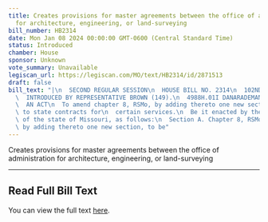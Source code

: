 ```yaml
---
title: Creates provisions for master agreements between the office of administration
  for architecture, engineering, or land-surveying
bill_number: HB2314
date: Mon Jan 08 2024 00:00:00 GMT-0600 (Central Standard Time)
status: Introduced
chamber: House
sponsor: Unknown
vote_summary: Unavailable
legiscan_url: https://legiscan.com/MO/text/HB2314/id/2871513
draft: false
bill_text: "|\n  SECOND REGULAR SESSION\n  HOUSE BILL NO. 2314\n  102ND GENERAL ASSEMBLY\n\
  \  INTRODUCED BY REPRESENTATIVE BROWN (149).\n  4988H.01I DANARADEMANMILLER,ChiefClerk\n\
  \  AN ACT\n  To amend chapter 8, RSMo, by adding thereto one new section relating\
  \ to state contracts for\n  certain services.\n  Be it enacted by the General Assembly\
  \ of the state of Missouri, as follows:\n  Section A. Chapter 8, RSMo, is amended\
  \ by adding thereto one new section, to be"
---
```

Creates provisions for master agreements between the office of administration for architecture, engineering, or land-surveying

---

## Read Full Bill Text

You can view the full text [here](https://legiscan.com/MO/text/HB2314/id/2871513).
